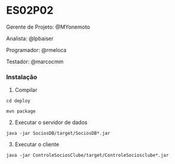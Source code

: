 # ES02P02

Gerente de Projeto: @MYonemoto 

Analista:  @lpbaiser

Programador: @rmeloca

Testador: @marcocmm

### Instalação

1. Compilar

`cd deploy`

`mvn package`

2. Executar o servidor de dados

``java -jar SociosDB/target/SociosDB*.jar``

3. Executar o cliente

``java -jar ControleSociosClube/target/ControleSociosclube*.jar``
